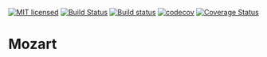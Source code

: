[![MIT licensed](https://img.shields.io/badge/license-MIT-blue.svg)](https://github.com/yoon-gu/mozart-pub/blob/master/LICENSE)
[![Build Status](https://travis-ci.org/yoon-gu/mozart-pub.svg?branch=master)](https://travis-ci.org/yoon-gu/mozart-pub)
[![Build status](https://ci.appveyor.com/api/projects/status/3e0utft517wu16b7?svg=true)](https://ci.appveyor.com/project/yoon-gu/mozart-pub)
[![codecov](https://codecov.io/gh/yoon-gu/mozart-pub/branch/master/graph/badge.svg)](https://codecov.io/gh/yoon-gu/mozart-pub)
[![Coverage Status](https://coveralls.io/repos/github/yoon-gu/mozart-pub/badge.svg?branch=master)](https://coveralls.io/github/yoon-gu/mozart-pub?branch=master)

# Mozart
